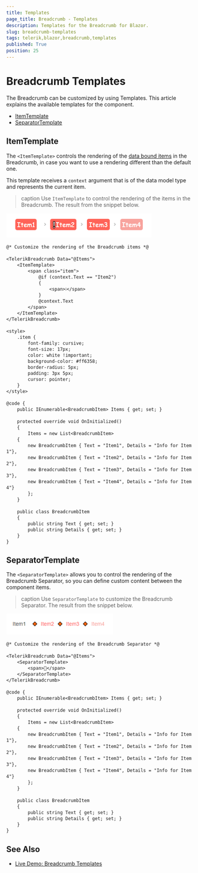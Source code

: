 ```yaml
---
title: Templates
page_title: Breadcrumb - Templates
description: Templates for the Breadcrumb for Blazor.
slug: breadcrumb-templates
tags: telerik,blazor,breadcrumb,templates
published: True
position: 25
---
```



# Breadcrumb Templates

The Breadcrumb can be customized by using Templates. This article explains the available templates for the component.

* [ItemTemplate](#itemtemplate)
* [SeparatorTemplate](#separatortemplate)

## ItemTemplate

The `<ItemTemplate>` controls the rendering of the [data bound items](slug://breadcrumb-data-binding) in the Breadcrumb, in case you want to use a rendering different than the default one.

This template receives a `context` argument that is of the data model type and represents the current item.

>caption Use `ItemTemplate` to control the rendering of the items in the Breadcrumb. The result from the snippet below.

![Breadcrumb ItemTemplate](images/breadcrumb-item-template-example.png)


````RAZOR
@* Customize the rendering of the Breadcrumb items *@

<TelerikBreadcrumb Data="@Items">
    <ItemTemplate>
        <span class="item">
            @if (context.Text == "Item2")
            {
                <span>❕</span>
            }
            @context.Text
        </span>
    </ItemTemplate>
</TelerikBreadcrumb>

<style>
    .item {
        font-family: cursive;
        font-size: 17px;
        color: white !important;
        background-color: #ff6358;
        border-radius: 5px;
        padding: 3px 5px;
        cursor: pointer;
    }
</style>

@code {
    public IEnumerable<BreadcrumbItem> Items { get; set; }

    protected override void OnInitialized()
    {
        Items = new List<BreadcrumbItem>
    {
        new BreadcrumbItem { Text = "Item1", Details = "Info for Item 1"},
        new BreadcrumbItem { Text = "Item2", Details = "Info for Item 2"},
        new BreadcrumbItem { Text = "Item3", Details = "Info for Item 3"},
        new BreadcrumbItem { Text = "Item4", Details = "Info for Item 4"}
        };
    }

    public class BreadcrumbItem
    {
        public string Text { get; set; }
        public string Details { get; set; }
    }
}
````


## SeparatorTemplate

The `<SeparatorTemplate>` allows you to control the rendering of the Breadcrumb Separator, so you can define custom content between the component items.

>caption Use `SeparatorTemplate` to customize the Breadcrumb Separator. The result from the snippet below.

![Breadcrumb SeparatorTemplate](images/breadcrumb-separator-template-example.png)

````RAZOR
@* Customize the rendering of the Breadcrumb Separator *@

<TelerikBreadcrumb Data="@Items">
    <SeparatorTemplate>
        <span>🔸</span>
    </SeparatorTemplate>
</TelerikBreadcrumb>

@code {
    public IEnumerable<BreadcrumbItem> Items { get; set; }

    protected override void OnInitialized()
    {
        Items = new List<BreadcrumbItem>
    {
        new BreadcrumbItem { Text = "Item1", Details = "Info for Item 1"},
        new BreadcrumbItem { Text = "Item2", Details = "Info for Item 2"},
        new BreadcrumbItem { Text = "Item3", Details = "Info for Item 3"},
        new BreadcrumbItem { Text = "Item4", Details = "Info for Item 4"}
        };
    }

    public class BreadcrumbItem
    {
        public string Text { get; set; }
        public string Details { get; set; }
    }
}
````


## See Also

* [Live Demo: Breadcrumb Templates](https://demos.telerik.com/blazor-ui/breadcrumb/templates)
